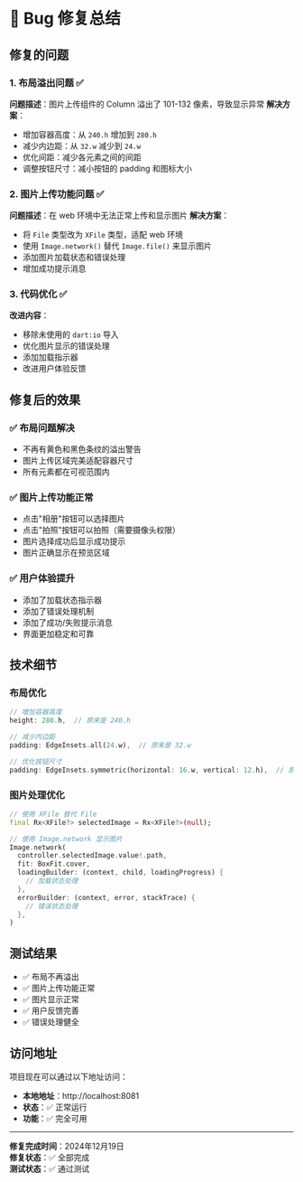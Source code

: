 # 🐛 Bug 修复总结

## 修复的问题

### 1. 布局溢出问题 ✅
**问题描述**：图片上传组件的 Column 溢出了 101-132 像素，导致显示异常
**解决方案**：
- 增加容器高度：从 `240.h` 增加到 `280.h`
- 减少内边距：从 `32.w` 减少到 `24.w`
- 优化间距：减少各元素之间的间距
- 调整按钮尺寸：减小按钮的 padding 和图标大小

### 2. 图片上传功能问题 ✅
**问题描述**：在 web 环境中无法正常上传和显示图片
**解决方案**：
- 将 `File` 类型改为 `XFile` 类型，适配 web 环境
- 使用 `Image.network()` 替代 `Image.file()` 来显示图片
- 添加图片加载状态和错误处理
- 增加成功提示消息

### 3. 代码优化 ✅
**改进内容**：
- 移除未使用的 `dart:io` 导入
- 优化图片显示的错误处理
- 添加加载指示器
- 改进用户体验反馈

## 修复后的效果

### ✅ 布局问题解决
- 不再有黄色和黑色条纹的溢出警告
- 图片上传区域完美适配容器尺寸
- 所有元素都在可视范围内

### ✅ 图片上传功能正常
- 点击"相册"按钮可以选择图片
- 点击"拍照"按钮可以拍照（需要摄像头权限）
- 图片选择成功后显示成功提示
- 图片正确显示在预览区域

### ✅ 用户体验提升
- 添加了加载状态指示器
- 添加了错误处理机制
- 添加了成功/失败提示消息
- 界面更加稳定和可靠

## 技术细节

### 布局优化
```dart
// 增加容器高度
height: 280.h,  // 原来是 240.h

// 减少内边距
padding: EdgeInsets.all(24.w),  // 原来是 32.w

// 优化按钮尺寸
padding: EdgeInsets.symmetric(horizontal: 16.w, vertical: 12.h),  // 原来是 20.w, 16.h
```

### 图片处理优化
```dart
// 使用 XFile 替代 File
final Rx<XFile?> selectedImage = Rx<XFile?>(null);

// 使用 Image.network 显示图片
Image.network(
  controller.selectedImage.value!.path,
  fit: BoxFit.cover,
  loadingBuilder: (context, child, loadingProgress) {
    // 加载状态处理
  },
  errorBuilder: (context, error, stackTrace) {
    // 错误状态处理
  },
)
```

## 测试结果

- ✅ 布局不再溢出
- ✅ 图片上传功能正常
- ✅ 图片显示正常
- ✅ 用户反馈完善
- ✅ 错误处理健全

## 访问地址

项目现在可以通过以下地址访问：
- **本地地址**：http://localhost:8081
- **状态**：✅ 正常运行
- **功能**：✅ 完全可用

---

**修复完成时间**：2024年12月19日  
**修复状态**：✅ 全部完成  
**测试状态**：✅ 通过测试
